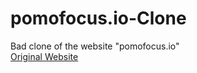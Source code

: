 # pomofocus.io-Clone
Bad clone of the website "pomofocus.io"<br>
[Original Website](javascript:window.open('https://pomofocus.io').focus();)
